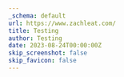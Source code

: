 ```yaml
---
_schema: default
url: https://www.zachleat.com/
title: Testing
author: Testing
date: 2023-08-24T00:00:00Z
skip_screenshot: false
skip_favicon: false
---
```

